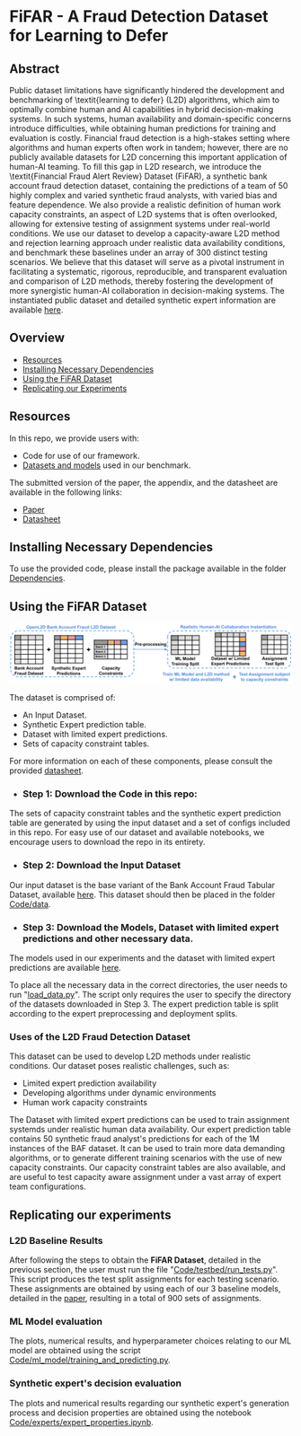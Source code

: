 ﻿# **F**i**FAR** - A Fraud Detection Dataset for Learning to Defer

## Abstract

Public dataset limitations have significantly hindered the development and benchmarking of \textit{learning to defer} (L2D) algorithms, which aim to optimally combine human and AI capabilities in hybrid decision-making systems. In such systems, human availability and domain-specific concerns introduce difficulties, while obtaining human predictions for training and evaluation is costly. Financial fraud detection is a high-stakes setting where algorithms and human experts often work in tandem; however, there are no publicly available datasets for L2D concerning this important application of human-AI teaming. To fill this gap in L2D research, we introduce the \textit{Financial Fraud Alert Review} Dataset (FiFAR), a synthetic bank account fraud detection dataset, containing the predictions of a team of 50 highly complex and varied synthetic fraud analysts, with varied bias and feature dependence. We also provide a realistic definition of human work capacity constraints, an aspect of L2D systems that is often overlooked, allowing for extensive testing of assignment systems under real-world conditions.
We use our dataset to develop a capacity-aware L2D method and rejection learning approach under realistic data availability conditions, and benchmark these baselines under an array of 300 distinct testing scenarios. We believe that this dataset will serve as a pivotal instrument in facilitating a systematic, rigorous, reproducible, and transparent evaluation and comparison of L2D methods, thereby fostering the development of more synergistic human-AI collaboration in decision-making systems. The instantiated public dataset and detailed synthetic expert information are available [here](https://anonymous.4open.science/r/openl2ddataset-2590/).

## Overview

* [Resources](#Resources)
* [Installing Necessary Dependencies](#Installing-Necessary-Dependencies)
* [Using the FiFAR Dataset](#Using-the-FiFAR-Dataset)
* [Replicating our Experiments](#Replicating-our-experiments)

## Resources
In this repo, we provide users with:

* Code for use of our framework.
* [Datasets and models](https://drive.google.com/file/d/1R6NgMgLd4wrRiQz5WrZUzFx0ljCHgDZl/view) used in our benchmark.

The submitted version of the paper, the appendix, and the datasheet are available in the following links:

* [Paper](Documents/Paper.pdf)
* [Datasheet](Documents/datasheet.pdf)

## Installing Necessary Dependencies

To use the provided code, please install the package available in the folder [Dependencies](Dependencies).

## Using the FiFAR Dataset

![alt text](Images/dataset_diagram.png)

The dataset is comprised of:

* An Input Dataset.
* Synthetic Expert prediction table.
* Dataset with limited expert predictions.
* Sets of capacity constraint tables.

For more information on each of these components, please consult the provided [datasheet](Documents/datasheet.pdf).

* ### Step 1: Download the Code in this repo:
The sets of capacity constraint tables and the synthetic expert prediction table are generated by using the input dataset and a set of configs included in this repo. For easy use of our dataset and available notebooks, we encourage users to download the repo in its entirety.

* ### Step 2: Download the Input Dataset
Our input dataset is the base variant of the Bank Account Fraud Tabular Dataset, available [here](https://www.kaggle.com/datasets/sgpjesus/bank-account-fraud-dataset-neurips-2022?resource=download&select=Base.csv). This dataset should then be placed in the folder [Code/data](Code/data).

* ### Step 3: Download the Models, Dataset with limited expert predictions and other necessary data.
The models used in our experiments and the dataset with limited expert predictions are available [here](https://drive.google.com/file/d/1R6NgMgLd4wrRiQz5WrZUzFx0ljCHgDZl/view).

To place all the necessary data in the correct directories, the user needs to run "[load\_data.py](load_data.py)". The script only requires the user to specify the directory of the datasets downloaded in Step 3. The expert prediction table is split according to the expert preprocessing and deployment splits.

### Uses of the L2D Fraud Detection Dataset

This dataset can be used to develop L2D methods under realistic conditions. Our dataset poses realistic challenges, such as:

* Limited expert prediction availability
* Developing algorithms under dynamic environments
* Human work capacity constraints

The Dataset with limited expert predictions can be used to train assignment systemds under realistic human data availability. Our expert prediction table contains 50 synthetic fraud analyst's predictions for each of the 1M instances of the BAF dataset. It can be used to train more data demanding algorithms, or to generate different training scenarios with the use of new capacity constraints. Our capacity constraint tables are also available, and are useful to test capacity aware assignment under a vast array of expert team configurations.



## Replicating our experiments

### L2D Baseline Results
After following the steps to obtain the **FiFAR Dataset**, detailed in the previous section, the user must run the file "[Code/testbed/run_tests.py](Code/testbed/run_tests.py)". This script produces the test split assignments for each testing scenario. These assignments are obtained by using each of our 3 baseline models, detailed in the [paper](Documents/Paper.pdf), resulting in a total of 900 sets of assignments.

### ML Model evaluation

The plots, numerical results, and hyperparameter choices relating to our ML model are obtained using the script [Code/ml_model/training_and_predicting.py](Code/ml_model/training_and_predicting.py). 

### Synthetic expert's decision evaluation

The plots and numerical results regarding our synthetic expert's generation process and decision properties are obtained using the notebook [Code/experts/expert_properties.ipynb](Code/experts/expert_properties.ipynb). 


